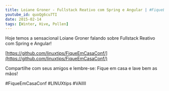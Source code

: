 ```yaml
---
title: Loiane Groner - Fullstack Reativo com Spring e Angular | #FiqueEmCasaConf
youtube_id: quoQg6cu7TI
date: 2015-02-14
tags: [Winter, Hive, Pollen]
---
```

Hoje temos a sensacional Loiane Groner falando sobre Fullstack Reativo com Spring e Angular!

[https://github.com/linuxtips/FiqueEmCasaConf/](https://github.com/linuxtips/FiqueEmCasaConf/)

Compartilhe com seus amigos e lembre-se: Fique em casa e lave bem as mãos!

#FiqueEmCasaConf #LINUXtips #VAIIII
